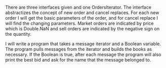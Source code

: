 There are three interfaces given and one OrdersIterator. The interface abstractizes the concept of new order and cancel replaces. For each new order I will get the basic parameters of the order, and for cancel replace I will find the changing parameters. Market orders are indicated by price which is Double.NaN and sell orders are indicated by the negative sign on the quantity.

I will write a program that takes a message iterator and a Boolean variable. The program pulls messages from the iterator and builds the books as necessary. If the Boolean is true, after each message the program will also print the best bid and ask for the name that the message belonged to.
